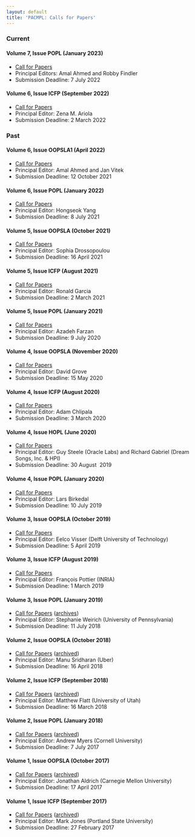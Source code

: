 ```yaml
---
layout: default
title: 'PACMPL: Calls for Papers'
---
```

### Current

#### Volume 7, Issue POPL (January 2023)

* [Call for Papers](https://popl23.sigplan.org/track/POPL-2023-popl-research-papers#POPL-2023-Call-for-Papers)
* Principal Editors: Amal Ahmed and Robby Findler
* Submission Deadline: 7 July 2022

#### Volume 6, Issue ICFP (September 2022)

* [Call for Papers](https://icfp22.sigplan.org/track/icfp-2022-papers#Call-for-Papers)
* Principal Editor: Zena M. Ariola
* Submission Deadline: 2 March 2022

### Past

#### Volume 6, Issue OOPSLA1 (April 2022)

* [Call for Papers](https://2022.splashcon.org/track/splash-2022-oopsla#Call-for-Papers)
* Principal Editor: Amal Ahmed and Jan Vitek
* Submission Deadline: 12 October 2021

#### Volume 6, Issue POPL (January 2022)

* [Call for Papers](https://popl22.sigplan.org/track/POPL-2022-popl-research-papers#POPL-2022-Call-for-Papers)
* Principal Editor: Hongseok Yang
* Submission Deadline: 8 July 2021

#### Volume 5, Issue OOPSLA (October 2021)

* [Call for Papers](https://2021.splashcon.org/track/splash-2021-oopsla#Call-for-Papers)
* Principal Editor: Sophia Drossopoulou
* Submission Deadline: 16 April 2021

#### Volume 5, Issue ICFP (August 2021)

* [Call for Papers](https://icfp21.sigplan.org/track/icfp-2021-papers#Call-for-Papers)
* Principal Editor: Ronald Garcia
* Submission Deadline: 2 March 2021

#### Volume 5, Issue POPL (January 2021)

* [Call for Papers](https://popl21.sigplan.org/track/POPL-2021-research-papers#POPL-2021-Call-for-Papers)
* Principal Editor: Azadeh Farzan
* Submission Deadline: 9 July 2020

#### Volume 4, Issue OOPSLA (November 2020)

* [Call for Papers](https://2020.splashcon.org/track/splash-2020-oopsla#Call-for-Papers)
* Principal Editor: David Grove
* Submission Deadline: 15 May 2020

#### Volume 4, Issue ICFP (August 2020)

* [Call for Papers](https://icfp20.sigplan.org/track/icfp-2020-papers#Call-for-Papers)
* Principal Editor: Adam Chlipala
* Submission Deadline: 3 March 2020

#### Volume 4, Issue HOPL (June 2020)

* [Call for Papers](https://hopl4.sigplan.org/track/hopl-4-papers#Call-for-Papers)
* Principal Editor: Guy Steele (Oracle Labs) and Richard Gabriel (Dream Songs, Inc. & HPI)
* Submission Deadline: 30 August  2019

#### Volume 4, Issue POPL (January 2020)

* [Call for Papers](https://popl20.sigplan.org/track/POPL-2020-Research-Papers#POPL-2020-Call-for-Papers)
* Principal Editor: Lars Birkedal
* Submission Deadline: 10 July 2019

#### Volume 3, Issue OOPSLA (October 2019)

* [Call for Papers](https://conf.researchr.org/track/splash-2019/splash-2019-oopsla)
* Principal Editor: Eelco Visser (Delft University of Technology)
* Submission Deadline: 5 April 2019

#### Volume 3, Issue ICFP (August 2019)

* [Call for Papers](https://icfp19.sigplan.org/track/icfp-2019-papers)
* Principal Editor: François Pottier (INRIA)
* Submission Deadline: 1 March 2019

#### Volume 3, Issue POPL (January 2019)

* [Call for Papers](https://popl19.sigplan.org/track/POPL-2019-Research-Papers#POPL-2019-Call-for-Papers) ([archives](https://dl.acm.org/pdf/vol3_popl_cfp.pdf))
* Principal Editor: Stephanie Weirich (University of Pennsylvania)
* Submission Deadline: 11 July 2018

#### Volume 2, Issue OOPSLA (October 2018)

* [Call for Papers](https://conf.researchr.org/track/splash-2018/splash-2018-OOPSLA) ([archived](https://dl.acm.org/pdf/vol2_oopsla_cfp.pdf))
* Principal Editor: Manu Sridharan (Uber)
* Submission Deadline: 16 April 2018

#### Volume 2, Issue ICFP (September 2018)

* [Call for Papers](https://icfp18.sigplan.org/track/icfp-2018-papers) ([archived](https://dl.acm.org/pdf/vol2_icfp_cfp.pdf))
* Principal Editor: Matthew Flatt (University of Utah)
* Submission Deadline: 16 March 2018

#### Volume 2, Issue POPL (January 2018)

* [Call for Papers](http://popl18.sigplan.org/track/POPL-2018-papers#Call-for-Papers) ([archived](https://dl.acm.org/pdf/vol2_popl_cfp.pdf))
* Principal Editor: Andrew Myers (Cornell University)
* Submission Deadline: 7 July 2017

#### Volume 1, Issue OOPSLA (October 2017)

* [Call for Papers](http://2017.splashcon.org/track/splash-2017-OOPSLA#Call-for-Papers) ([archived](https://dl.acm.org/pdf/vol1_oopsla_cfp.pdf))
* Principal Editor: Jonathan Aldrich (Carnegie Mellon University)
* Submission Deadline: 17 April 2017

#### Volume 1, Issue ICFP (September 2017)

* [Call for Papers](http://icfp17.sigplan.org/track/icfp-2017-papers#Call-for-Papers) ([archived](https://dl.acm.org/pdf/vol1_icfp_cfp.pdf))
* Principal Editor: Mark Jones (Portland State University)
* Submission Deadline: 27 February 2017
